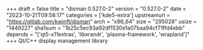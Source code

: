 +++
draft = false
title = "disman 0.527.0-2"
version = "0.527.0-2"
date = "2023-10-21T09:58:17"
categories = ['kde5-extra']
upstreamurl = "https://gitlab.com/kwinft/disman"
arch = "x86_64"
size = "295028"
usize = "1449227"
sha1sum = "1b25c5ec93a92df1530e1a07baa94cf71ffd4ebb"
depends = "['qt5-x11extras', 'libxrandr', 'plasma-framework', 'wrapland']"
+++
Qt/C++ display management library